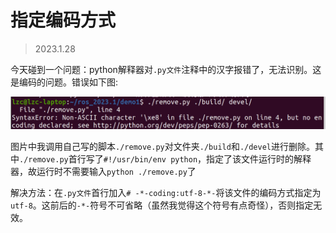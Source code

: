 # 指定编码方式
> 2023.1.28

今天碰到一个问题：python解释器对`.py文件`注释中的汉字报错了，无法识别。这是编码的问题。错误如下图:

![中文编码报错](../../photo/py%E6%96%87%E4%BB%B6%E5%AE%9A%E4%B9%89%E7%BC%96%E7%A0%81%E6%96%B9%E5%BC%8F.png)

图片中我调用自己写的脚本`./remove.py`对文件夹`./build`和`./devel`进行删除。其中`./remove.py`首行写了`#!/usr/bin/env python`，指定了该文件运行时的解释器，故运行时不需要输入`python ./remove.py`了

解决方法：在`.py文件`首行加入`# -*-coding:utf-8-*-`将该文件的编码方式指定为`utf-8`。这前后的`-*-`符号不可省略（虽然我觉得这个符号有点奇怪），否则指定无效。